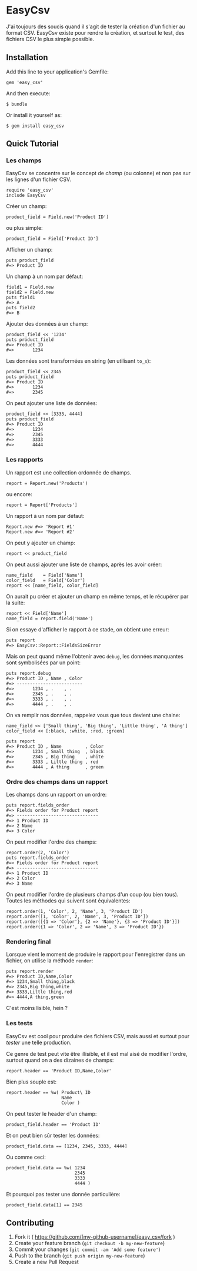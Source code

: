 # EasyCsv

J'ai toujours des soucis quand il s'agit de tester la création d'un
fichier au format CSV. EasyCsv existe pour rendre la création, et surtout
le test, des fichiers CSV le plus simple possible.

## Installation

Add this line to your application's Gemfile:

    gem 'easy_csv'

And then execute:

    $ bundle

Or install it yourself as:

    $ gem install easy_csv

## Quick Tutorial

### Les champs

EasyCsv se concentre sur le concept de *champ* (ou colonne) et non pas sur les
lignes d'un fichier CSV.

    require 'easy_csv'
    include EasyCsv

Créer un champ:

    product_field = Field.new('Product ID')

ou plus simple:

    product_field = Field['Product ID']

Afficher un champ:

    puts product_field
    #=> Product ID

Un champ à un nom par défaut:

    field1 = Field.new
    field2 = Field.new
    puts field1
    #=> A
    puts field2
    #=> B

Ajouter des données à un champ:

    product_field << '1234'
    puts product_field
    #=> Product ID
    #=>       1234

Les données sont transformées en string (en utilisant `to_s`):

    product_field << 2345
    puts product_field
    #=> Product ID
    #=>       1234
    #=>       2345

On peut ajouter une liste de données:

    product_field << [3333, 4444]
    puts product_field
    #=> Product ID
    #=>       1234
    #=>       2345
    #=>       3333
    #=>       4444

### Les rapports

Un rapport est une collection ordonnée de champs.

    report = Report.new('Products')

ou encore:

    report = Report['Products']

Un rapport à un nom par défaut:

    Report.new #=> 'Report #1'
    Report.new #=> 'Report #2'

On peut y ajouter un champ:

    report << product_field

On peut aussi ajouter une liste de champs, après les avoir créer:

    name_field    = Field['Name']
    color_field   = Field['Color']
    report << [name_field, color_field]

On aurait pu créer et ajouter un champ en même temps, et le récupérer
par la suite:

    report << Field['Name']
    name_field = report.field('Name')

Si on essaye d'afficher le rapport à ce stade, on obtient une erreur:

    puts report
    #=> EasyCsv::Report::FieldsSizeError

Mais on peut quand même l'obtenir avec `debug`, les données manquantes
sont symbolisées par un point:

    puts report.debug
    #=> Product ID , Name , Color
    #=> -------------------------
    #=>       1234 , .    , .
    #=>       2345 , .    , .
    #=>       3333 , .    , .
    #=>       4444 , .    , .

On va remplir nos données, rappelez vous que tous devient une chaine:

    name_field << ['Small thing', 'Big thing', 'Little thing', 'A thing']
    color_field << [:black, :white, :red, :green]

    puts report
    #=> Product ID , Name         , Color
    #=>       1234 , Small thing  , black
    #=>       2345 , Big thing    , white
    #=>       3333 , Little thing , red
    #=>       4444 , A thing      , green

### Ordre des champs dans un rapport

Les champs dans un rapport on un ordre:

    puts report.fields_order
    #=> Fields order for Product report
    #=> -------------------------------
    #=> 1 Product ID
    #=> 2 Name
    #=> 3 Color

On peut modifier l'ordre des champs:

    report.order(2, 'Color')
    puts report.fields_order
    #=> Fields order for Product report
    #=> -------------------------------
    #=> 1 Product ID
    #=> 2 Color
    #=> 3 Name

On peut modifier l'ordre de plusieurs champs d'un coup (ou bien tous).
Toutes les méthodes qui suivent sont équivalentes:

    report.order(1, 'Color', 2, 'Name', 3, 'Product ID')
    report.order([1, 'Color', 2, 'Name', 3, 'Product ID'])
    report.order([{1 => 'Color'}, {2 => 'Name'}, {3 => 'Product ID'}])
    report.order({1 => 'Color', 2 => 'Name', 3 => 'Product ID'})

### Rendering final

Lorsque vient le moment de produire le rapport pour l'enregistrer dans un
fichier, on utilise la méthode `render`:

    puts report.render
    #=> Product ID,Name,Color
    #=> 1234,Small thing,black
    #=> 2345,Big thing,white
    #=> 3333,Little thing,red
    #=> 4444,A thing,green

C'est moins lisible, hein ?

### Les tests

EasyCsv est cool pour produire des fichiers CSV, mais aussi et surtout pour
*tester* une telle production.

Ce genre de test peut vite être illisible, et il est mal aisé de modifier
l'ordre, surtout quand on a des dizaines de champs:

    report.header == 'Product ID,Name,Color'

Bien plus souple est:

    report.header == %w( Product\ ID
                         Name
                         Color )

On peut tester le header d'un champ:

    product_field.header == 'Product ID'

Et on peut bien sûr tester les données:

    product_field.data == [1234, 2345, 3333, 4444]

Ou comme ceci:

    product_field.data == %w( 1234
                              2345
                              3333
                              4444 )

Et pourquoi pas tester une donnée particulière:

    product_field.data[1] == 2345

## Contributing

1. Fork it ( https://github.com/[my-github-username]/easy_csv/fork )
2. Create your feature branch (`git checkout -b my-new-feature`)
3. Commit your changes (`git commit -am 'Add some feature'`)
4. Push to the branch (`git push origin my-new-feature`)
5. Create a new Pull Request
